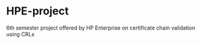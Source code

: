 # HPE-project
6th semester project offered by HP Enterprise on certificate chain validation using CRLs

